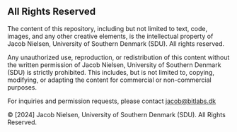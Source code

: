 ## All Rights Reserved

The content of this repository, including but not limited to text, code, images, and any other creative elements, is the intellectual property of Jacob Nielsen, University of Southern Denmark (SDU). All rights reserved.

Any unauthorized use, reproduction, or redistribution of this content without the written permission of Jacob Nielsen, University of Southern Denmark (SDU) is strictly prohibited. This includes, but is not limited to, copying, modifying, or adapting the content for commercial or non-commercial purposes.

For inquiries and permission requests, please contact jacob@bitlabs.dk

© [2024] Jacob Nielsen, University of Southern Denmark (SDU). All Rights Reserved.
